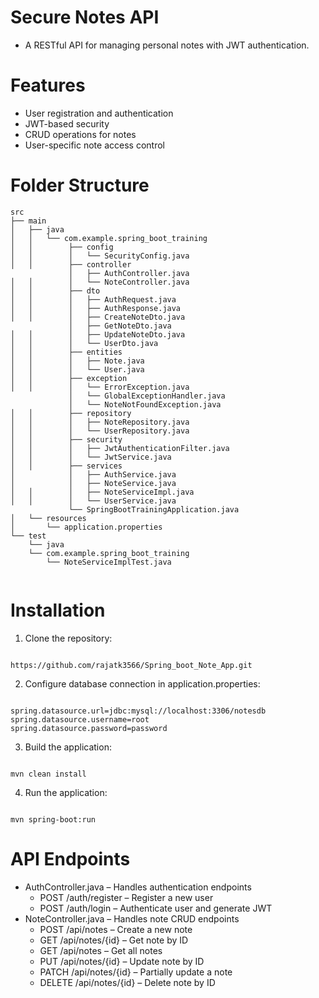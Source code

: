 # Secure Notes API
 - A RESTful API for managing personal notes with JWT authentication.
# Features
 - User registration and authentication
 - JWT-based security
 - CRUD operations for notes
 - User-specific note access control

# Folder Structure

```
src
├── main
│   ├── java
│   │   └── com.example.spring_boot_training
│   │        ├── config               
│   │        │   └── SecurityConfig.java
│   │        ├── controller           
             │   ├── AuthController.java
│   │        │   └── NoteController.java
│   │        ├── dto                   
│   │        │   ├── AuthRequest.java
│   │        │   ├── AuthResponse.java
│   │        │   ├── CreateNoteDto.java
             │   ├── GetNoteDto.java
│   │        │   ├── UpdateNoteDto.java
│   │        │   └── UserDto.java
│   │        ├── entities             
│   │        │   ├── Note.java
│   │        │   └── User.java
│   │        ├── exception             
│   │        │   └── ErrorException.java
             │   └── GlobalExceptionHandler.java
             │   └── NoteNotFoundException.java
│   │        ├── repository           
│   │        │   ├── NoteRepository.java
│   │        │   └── UserRepository.java
│   │        ├── security              
│   │        │   ├── JwtAuthenticationFilter.java
│   │        │   └── JwtService.java
│   │        ├── services            
│            │   ├── AuthService.java
│            │   ├── NoteService.java
│   │        │   ├── NoteServiceImpl.java
│   │        │   └── UserService.java
             └── SpringBootTrainingApplication.java      
│   └── resources
│       └── application.properties         
└── test
    └── java
    └── com.example.spring_boot_training
        └── NoteServiceImplTest.java


```


# Installation
1) Clone the repository:
```

https://github.com/rajatk3566/Spring_boot_Note_App.git

```
2) Configure database connection in application.properties:
```

spring.datasource.url=jdbc:mysql://localhost:3306/notesdb
spring.datasource.username=root
spring.datasource.password=password

```

3) Build the application:
```

mvn clean install

```

4) Run the application:
```

mvn spring-boot:run

```


# API Endpoints

- AuthController.java – Handles authentication endpoints
  - POST /auth/register – Register a new user
  - POST /auth/login – Authenticate user and generate JWT
- NoteController.java – Handles note CRUD endpoints
   - POST /api/notes – Create a new note
   - GET /api/notes/{id} – Get note by ID
   - GET /api/notes – Get all notes
   - PUT /api/notes/{id} – Update note by ID
   - PATCH /api/notes/{id} – Partially update a note 
   - DELETE /api/notes/{id} – Delete note by ID